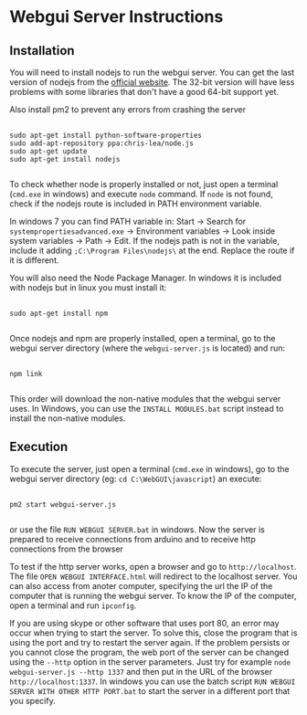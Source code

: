 <!DOCTYPE html>
<html>
<head>
	<title>Readme Webgui Server</title>
</head>
<body>
<h1>Webgui Server Instructions</h1>

<h2>Installation</h2>
<p>You will need to install nodejs to run the webgui server. You can get the last version of nodejs from the <a href="http://nodejs.org/">official website</a>. The 32-bit version will have less problems with some libraries that don't have a good 64-bit support yet.</p>
<p>Also install pm2 to prevent any errors from crashing the server</p>
<pre>
	<code>
sudo apt-get install python-software-properties
sudo add-apt-repository ppa:chris-lea/node.js
sudo apt-get update
sudo apt-get install nodejs
	</code>
</pre>

<p>To check whether node is properly installed or not, just open a terminal (<code>cmd.exe</code> in windows) and execute <code>node</code> command. If <code>node</code> is not found, check if the nodejs route is included in PATH environment variable.</p>
<p>In windows 7 you can find PATH variable in: Start -&gt; Search for <code>systempropertiesadvanced.exe</code> -&gt; Environment variables -&gt; Look inside system variables -&gt; Path -&gt; Edit. If the nodejs path is not in the variable, include it adding <code>;C:\Program Files\nodejs\</code> at the end. Replace the route if it is different.</p>
<p>You will also need the Node Package Manager. In windows it is included with nodejs but in linux you must install it:</p>
<pre>
	<code>
sudo apt-get install npm
	</code>
</pre>

<p>Once nodejs and npm are properly installed, open a terminal, go to the webgui server directory (where the <code>webgui-server.js</code> is located) and run:</p>
<pre>
	<code>
npm link
	</code>
</pre>
<p>This order will download the non-native modules that the webgui server uses. In Windows, you can use the <code>INSTALL MODULES.bat</code> script instead to install the non-native modules.</p>

<h2>Execution</h2>
<p>To execute the server, just open a terminal (<code>cmd.exe</code> in windows), go to the webgui server directory (eg: <code>cd C:\WebGUI\javascript</code>) an execute:
<pre>
	<code>
pm2 start webgui-server.js
	</code>
</pre>
<p>or use the file <code>RUN WEBGUI SERVER.bat</code> in windows. Now the server is prepared to receive connections from arduino and to receive http connections from the browser</p>
<p>To test if the http server works, open a browser and go to <code>http://localhost</code>. The file <code>OPEN WEBGUI INTERFACE.html</code> will redirect to the localhost server. You can also access from anoter computer, specifying the url the IP of the computer that is running the webgui server. To know the IP of the computer, open a terminal and run <code>ipconfig</code>.</p>
<p>If you are using skype or other software that uses port 80, an error may occur when trying to start the server. To solve this, close the program that is using the port and try to restart the server again. If the problem persists or you cannot close the program, the web port of the server can be changed using the <code>--http</code> option in the server parameters. Just try for example <code>node webgui-server.js --http 1337</code> and then put in the URL of the browser <code>http://localhost:1337</code>. In windows you can use the batch script <code>RUN WEBGUI SERVER WITH OTHER HTTP PORT.bat</code> to start the server in a different port that you specify.</p>
</body>
</html>

